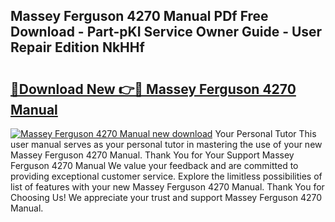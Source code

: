 ## Massey Ferguson 4270 Manual PDf Free Download - Part-pKI Service Owner Guide - User Repair Edition NkHHf

# <h2><a href="http://bc93890.oget.top/?id=Massey+Ferguson+4270+Manual">🔗Download New 👉🔴 Massey Ferguson 4270 Manual</a></h2>

[![Massey Ferguson 4270 Manual new download](https://i.imgur.com/5g1atiW.png)](http://bc93890.oget.top/?id=Massey+Ferguson+4270+Manual)
Your Personal Tutor This user manual serves as your personal tutor in mastering the use of your new Massey Ferguson 4270 Manual. Thank You for Your Support Massey Ferguson 4270 Manual We value your feedback and are committed to providing exceptional customer service. Explore the limitless possibilities of list of features with your new Massey Ferguson 4270 Manual. Thank You for Choosing Us! We appreciate your trust and support Massey Ferguson 4270 Manual.
